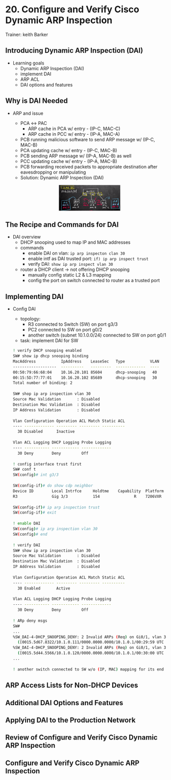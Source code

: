 # 20. Configure and Verify Cisco Dynamic ARP Inspection

Trainer: keith Barker


## Introducing Dynamic ARP Inspection (DAI)

- Learning goals
  - Dynamic ARP Inspection (DAI)
  - implement DAI
  - ARP ACL
  - DAI options and features


## Why is DAI Needed

- ARP and issue
  - PCA $\leftrightarrow$ PAC
    - ARP cache in PCA w/ entry - (IP-C, MAC-C)
    - ARP cache in PCC w/ entry - (IP-A, MAC-A)
  - PCB running malicious software to send ARP message w/ (IP-C, MAC-B)
  - PCA updating cache w/ entry - (IP-C, MAC-B)
  - PCB sending ARP message w/ (IP-A, MAC-B) as well
  - PCC updating cache w/ entry - (IP-A, MAC-B)
  - PCB forwarding received packets to appropriate destination after eavesdropping or manipulating
  - Solution: Dynamic ARP Inspection (DAI)

  <figure style="margin: 0.5em; display: flex; justify-content: center; align-items: center;">
    <img style="margin: 0.1em; padding-top: 0.5em; width: 20vw;"
      onclick= "window.open('page')"
      src    = "img/20-arp.png"
      alt    = "APR process and issue"
      title  = "APR process and issue"
    />
  </figure>



## The Recipe and Commands for DAI

- DAI overview
  - DHCP snooping used to map IP and MAC addresses
  - commands
    - enable DAI on vlan: `ip arp inspecton clan 30`
    - enable intf as DAI trusted port: `if) ip arp inspect trust`
    - verify DAI: `show ip arp inspect vlan 30`
  - router a DHCP client $\to$ not offering DHCP snooping
    - manually config static L2 & L3 mapping
    - config the port on switch connected to router as a trusted port


## Implementing DAI

- Config DAI
  - topology:
    - R3 connected to Switch (SW) on port g3/3
    - PC2 connected to SW on port g0/2
    - another switch (subnet 10.1.0.0/24) connected to SW on port g0/1
  - task: implement DAI for SW
  
  ```bash
  ! verify DHCP snooping enabled
  SW# show ip dhcp snooping binding
  MacAddress           IpAddress    LeaseSec   Type           VLAN    Interface
  -------------------  ----------   ---------  -------------  ----    -------------------
  00:50:79:66:68:04    10.16.20.101 85604      dhcp-snooping   40     GigabitEThernet0/2
  00:15:5D:77:77:01    10.16.20.102 85689      dhcp-snooping   30     GigabitEthernet0/1
  Total number of binding: 2

  SW# shop ip arp inspection vlan 30
  Source Mac Validation       : Disabled
  Destination Mac Validation  : Disabled
  IP Address Validation       : Disabled
  
  Vlan Configuration Operation ACL Match Static ACL
  ---- ------------- --------- --------- ----------
    30 Disabled      Inactive
  
  Vlan ACL Logging DHCP Logging Probe Logging
  ---- ----------- ------------ -------------
    30 Deny        Deny         Off
  
  ! config interface trust first
  SW# conf t
  SW(config)# int g3/3
  
  SW(config-if)# do show cdp neighbor
  Device ID        Local Intrfce     Holdtme    Capability  Platform  Port ID
  R3               Gig 3/3           154               R    7206VXR   Gig 1/0

  SW(config-if)# ip arp inspection trust
  SW(config-if)# exit

  ! enable DAI
  SW(config)# ip arp inspection vlan 30
  SW(config)# end

  ! verify DAI
  SW# show ip arp inspection vlan 30
  Source Mac Validation       : Disabled
  Destination Mac Validation  : Disabled
  IP Address Validation       : Disabled
  
  Vlan Configuration Operation ACL Match Static ACL
  ---- ------------- --------- --------- ----------
    30 Enabled       Active
  
  Vlan ACL Logging DHCP Logging Probe Logging
  ---- ----------- ------------ -------------
    30 Deny        Deny         Off

  ! ARp deny msgs
  SW#
  ...
  %SW_DAI-4-DHCP_SNOOPING_DENY: 2 Invalid ARPs (Req) on Gi0/1, vlan 30.
    ([0015.5d67.8322/10.1.0.111/0000.0000.0000/10.1.0.1/00:29:59 UTC ...])
  %SW_DAI-4-DHCP_SNOOPING_DENY: 2 Invalid ARPs (Req) on Gi0/1, vlan 30.
    ([0015.5d44.5566/10.1.0.120/0000.0000.0000/10.1.0.1/00:30:00 UTC ...])
  ...

  ! another switch connected to SW w/o (IP, MAC) mapping for its end devices
  ```


## ARP Access Lists for Non-DHCP Devices




## Additional DAI Options and Features




## Applying DAI to the Production Network




## Review of Configure and Verify Cisco Dynamic ARP Inspection




## Configure and Verify Cisco Dynamic ARP Inspection



